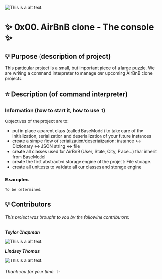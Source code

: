 ![This is a alt text.](https://user-images.githubusercontent.com/107968573/216862342-3bd995bb-a40c-4fcd-a66b-d0473af89352.png "hehe")

# :sparkles: 0x00. AirBnB clone - The console :sparkles:

## :bulb: Purpose (description of project)

This particular project is a small, but important piece of a large puzzle. We are writing a command interpreter to manage our upcoming AirBnB clone projects.

## :star: Description (of command interpreter)
### Information (how to start it, how to use it)
Objectives of the project are to:
- put in place a parent class (called BaseModel) to take care of the initialization, serialization and deserialization of your future instances
- create a simple flow of serialization/deserialization: Instance <-> Dictionary <-> JSON string <-> file
- create all classes used for AirBnB (User, State, City, Place…) that inherit from BaseModel
- create the first abstracted storage engine of the project: File storage.
- create all unittests to validate all our classes and storage engine

### Examples
```
To be determined.
```

## :bulb: Contributors
###### This project was brought to you by the following contributors:

__*Teylor Chapman*__

![This is a alt text.](https://avatars.githubusercontent.com/u/111523192?v=4 "@teylorchapman")

__*Lindsey Thomas*__

![This is a alt text.](https://pbs.twimg.com/media/FghkAgdXEAAX0BV?format=jpg&name=medium "@timidgeek")

###### *Thank you for  your time.* :sparkles:
